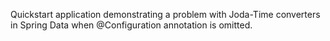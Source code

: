 Quickstart application demonstrating a problem with Joda-Time converters in Spring Data when @Configuration annotation is omitted.
